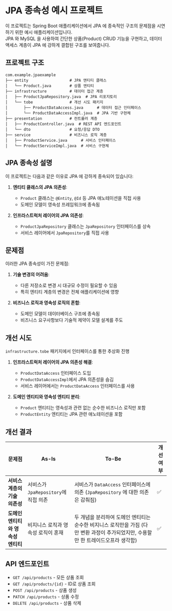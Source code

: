 # JPA 종속성 예시 프로젝트

이 프로젝트는 Spring Boot 애플리케이션에서 JPA 에 종속적인 구조의 문제점을 시연하기 위한 예시 애플리케이션입니다.  
JPA 와 MySQL 을 사용하여 간단한 상품(Product) CRUD 기능을 구현하고, 데이터 액세스 계층이 JPA 에 강하게 결합된 구조를 보여줍니다.

## 프로젝트 구조

```
com.example.jpaexample
├── entity                  # JPA 엔티티 클래스
│   └── Product.java        # 상품 엔티티
├── infrastructure          # 데이터 접근 계층
│   ├── ProductJpaRepository.java  # JPA 리포지토리
│   └── tobe                # 개선 시도 패키지
│       ├── ProductDataAccess.java      # 데이터 접근 인터페이스
│       └── ProductDataAccessImpl.java  # JPA 기반 구현체
├── presentation            # 컨트롤러 계층
│   ├── ProductController.java  # REST API 엔드포인트
│   └── dto                 # 요청/응답 DTO
├── service                 # 비즈니스 로직 계층
│   ├── ProductService.java      # 서비스 인터페이스
│   └── ProductServiceImpl.java  # 서비스 구현체
```

## JPA 종속성 설명

이 프로젝트는 다음과 같은 이유로 JPA 에 강하게 종속되어 있습니다:

1. **엔티티 클래스의 JPA 의존성**:
   - `Product` 클래스는 `@Entity`, `@Id` 등 JPA 애노테이션을 직접 사용
   - 도메인 모델이 영속성 프레임워크에 종속됨

2. **인프라스트럭처 레이어의 JPA 의존성**:
   - `ProductJpaRepository` 클래스는 `JpaRepository` 인터페이스를 상속
   - 서비스 레이어에서 `JpaRepository`를 직접 사용

## 문제점

이러한 JPA 종속성이 가진 문제점:

1. **기술 변경의 어려움**:
   - 다른 저장소로 변경 시 대규모 수정이 필요할 수 있음
   - 특히 엔티티 계층의 변경은 전체 애플리케이션에 영향

2. **비즈니스 로직과 영속성 로직의 혼합**:
   - 도메인 모델이 데이터베이스 구조에 종속됨
   - 비즈니스 요구사항보다 기술적 제약이 모델 설계를 주도

## 개선 시도

`infrastructure.tobe` 패키지에서 인터페이스를 통한 추상화 진행

1. **인프라스트럭처 레이어의 JPA 의존성 해결**:
   - `ProductDataAccess` 인터페이스 도입
   - `ProductDataAccessImpl`에서 JPA 의존성을 숨김
   - 서비스 레이어에서는 `ProductDataAccess` 인터페이스를 사용

2. **도메인 엔티티와 영속성 엔티티 분리**:
   - `Product` 엔티티는 영속성과 관련 없는 순수한 비즈니스 로직만 포함
   - `ProductEntity` 엔티티는 JPA 관련 애노테이션을 포함

## 개선 결과

| 문제점                  | As-Is                   | To-Be                                                                       | 개선여부 |
|----------------------|-------------------------|-----------------------------------------------------------------------------|------|
| **서비스 계층의 기술 의존성**   | 서비스가 `JpaRepository`에 직접 의존 | 서비스가 `DataAccess` 인터페이스에 의존 (`JpaRepository` 에 대한 의존은 감춰짐)                  | ✅    |
| **도메인 엔티티와 영속성 엔티티** | 비지니스 로직과 영속성 로직이 혼재     | 두 개념을 분리하여 도메인 엔티티는 순수한 비지니스 로직만을 가짐 (다만 변환 과정이 추가되었지만, 수용할만 한 트레이드오프라 생각함) |✅|
## API 엔드포인트

- `GET /api/products` - 모든 상품 조회
- `GET /api/products/{id}` - ID로 상품 조회
- `POST /api/products` - 상품 생성
- `PATCH /api/products` - 상품 수정
- `DELETE /api/products` - 상품 삭제
